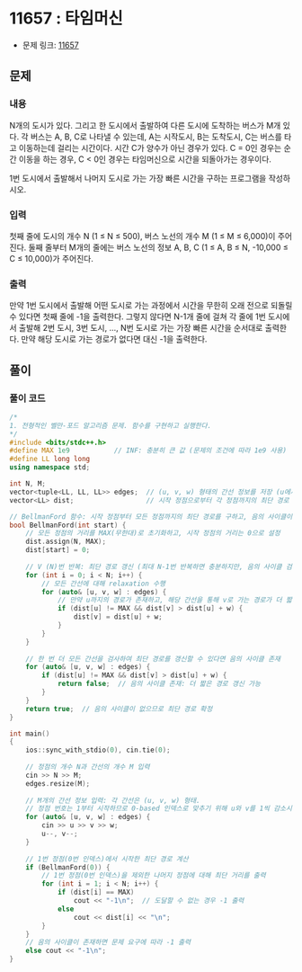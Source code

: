 # 11657 : 타임머신
- 문제 링크: [11657](https://www.acmicpc.net/problem/11657)

## 문제
### 내용
N개의 도시가 있다. 그리고 한 도시에서 출발하여 다른 도시에 도착하는 버스가 M개 있다. 각 버스는 A, B, C로 나타낼 수 있는데, A는 시작도시, B는 도착도시, C는 버스를 타고 이동하는데 걸리는 시간이다. 시간 C가 양수가 아닌 경우가 있다. C = 0인 경우는 순간 이동을 하는 경우, C < 0인 경우는 타임머신으로 시간을 되돌아가는 경우이다.

1번 도시에서 출발해서 나머지 도시로 가는 가장 빠른 시간을 구하는 프로그램을 작성하시오.

### 입력
첫째 줄에 도시의 개수 N (1 ≤ N ≤ 500), 버스 노선의 개수 M (1 ≤ M ≤ 6,000)이 주어진다. 둘째 줄부터 M개의 줄에는 버스 노선의 정보 A, B, C (1 ≤ A, B ≤ N, -10,000 ≤ C ≤ 10,000)가 주어진다. 

### 출력
만약 1번 도시에서 출발해 어떤 도시로 가는 과정에서 시간을 무한히 오래 전으로 되돌릴 수 있다면 첫째 줄에 -1을 출력한다. 그렇지 않다면 N-1개 줄에 걸쳐 각 줄에 1번 도시에서 출발해 2번 도시, 3번 도시, ..., N번 도시로 가는 가장 빠른 시간을 순서대로 출력한다. 만약 해당 도시로 가는 경로가 없다면 대신 -1을 출력한다.

## 풀이
### 풀이 코드
```cpp
/*
1. 전형적인 벨만-포드 알고리즘 문제. 함수를 구현하고 실행한다.
*/
#include <bits/stdc++.h>
#define MAX 1e9           // INF: 충분히 큰 값 (문제의 조건에 따라 1e9 사용)
#define LL long long
using namespace std;

int N, M;
vector<tuple<LL, LL, LL>> edges;  // (u, v, w) 형태의 간선 정보를 저장 (u에서 v로 가는 간선, 가중치 w)
vector<LL> dist;                  // 시작 정점으로부터 각 정점까지의 최단 경로 거리 저장

// BellmanFord 함수: 시작 정점부터 모든 정점까지의 최단 경로를 구하고, 음의 사이클이 있으면 false 반환
bool BellmanFord(int start) {
    // 모든 정점의 거리를 MAX(무한대)로 초기화하고, 시작 정점의 거리는 0으로 설정
    dist.assign(N, MAX);
    dist[start] = 0;
    
    // V (N)번 반복: 최단 경로 갱신 (최대 N-1번 반복하면 충분하지만, 음의 사이클 검출을 위해 N번 반복)
    for (int i = 0; i < N; i++) {
        // 모든 간선에 대해 relaxation 수행
        for (auto& [u, v, w] : edges) {
            // 만약 u까지의 경로가 존재하고, 해당 간선을 통해 v로 가는 경로가 더 짧다면 갱신
            if (dist[u] != MAX && dist[v] > dist[u] + w) {
                dist[v] = dist[u] + w;
            } 
        }
    }
    
    // 한 번 더 모든 간선을 검사하여 최단 경로를 갱신할 수 있다면 음의 사이클 존재
    for (auto& [u, v, w] : edges) {
        if (dist[u] != MAX && dist[v] > dist[u] + w) {
            return false;  // 음의 사이클 존재: 더 짧은 경로 갱신 가능
        } 
    }
    return true;  // 음의 사이클이 없으므로 최단 경로 확정
}

int main()
{
    ios::sync_with_stdio(0), cin.tie(0);
    
    // 정점의 개수 N과 간선의 개수 M 입력
    cin >> N >> M;
    edges.resize(M);
    
    // M개의 간선 정보 입력: 각 간선은 (u, v, w) 형태.
    // 정점 번호는 1부터 시작하므로 0-based 인덱스로 맞추기 위해 u와 v를 1씩 감소시킴.
    for (auto& [u, v, w] : edges) {
        cin >> u >> v >> w;
        u--, v--;
    }
    
    // 1번 정점(0번 인덱스)에서 시작한 최단 경로 계산
    if (BellmanFord(0)) {
        // 1번 정점(0번 인덱스)을 제외한 나머지 정점에 대해 최단 거리를 출력
        for (int i = 1; i < N; i++) {
            if (dist[i] == MAX) 
                cout << "-1\n";  // 도달할 수 없는 경우 -1 출력
            else 
                cout << dist[i] << "\n";
        }
    } 
    // 음의 사이클이 존재하면 문제 요구에 따라 -1 출력
    else cout << "-1\n";
}
```